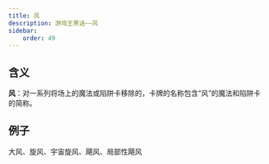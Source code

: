 ```yaml
---
title: 风
description: 游戏王黑话——风
sidebar:
    order: 49
---
```


## 含义

**风**：对一系列将场上的魔法或陷阱卡移除的，卡牌的名称包含“风”的魔法和陷阱卡的简称。

## 例子

大风、旋风、宇宙旋风、飓风、局部性飓风
